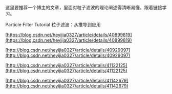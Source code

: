 这里要推荐一个博主的文章，里面对粒子滤波的理论阐述得清晰易懂，跟着链接学习。

Particle Filter Tutorial 粒子滤波：从推导到应用

[https://blog.csdn.net/heyijia0327/article/details/40899819](https://blog.csdn.net/heyijia0327/article/details/40899819)

[http://blog.csdn.net/heyijia0327/article/details/40929097](http://blog.csdn.net/heyijia0327/article/details/40929097)

[http://blog.csdn.net/heyijia0327/article/details/41122125](http://blog.csdn.net/heyijia0327/article/details/41122125)

[http://blog.csdn.net/heyijia0327/article/details/41142679](http://blog.csdn.net/heyijia0327/article/details/41142679)
